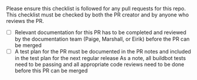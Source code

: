 Please ensure this checklist is followed for any pull requests for this repo. This checklist must be checked by both the PR creator and by anyone who reviews the PR.
* [ ] Relevant documentation for this PR has to be completed and reviewed by the documentation team (Paige, Marshall, or Eirik) before the PR can be merged
* [ ] A test plan for the PR must be documented in the PR notes and included in the test plan for the next regular release
As a note, all buildbot tests need to be passing and all appropriate code reviews need to be done before this PR can be merged
